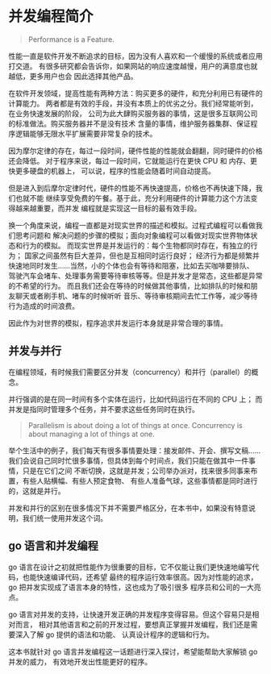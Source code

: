 # 并发编程简介

> Performance is a Feature.

性能一直是软件开发不断追求的目标，因为没有人喜欢和一个缓慢的系统或者应用打交道。
有很多研究都会告诉你，如果网站的响应速度越慢，用户的满意度也就越低，更多用户也会
因此选择其他产品。

在软件开发领域，提高性能有两种方法：购买更多的硬件，和充分利用已有硬件的计算能力。
两者都是有效的手段，并没有本质上的优劣之分。我们经常能听到，在业务快速发展的阶段，
公司为此大肆购买服务器的事情，这是很多互联网公司的标准做法。购买服务器并不是没有技术
含量的事情，维护服务器集群、保证程序逻辑能够无限水平扩展需要非常复杂的技术。

因为摩尔定律的存在，每过一段时间，硬件性能的性能就会翻翻，同时硬件的价格还会降低。
对于程序来说，每过一段时间，它就能运行在更快 CPU 和 内存、更快更多硬盘的机器上，
可以说，程序的性能会随着时间自动提高。

但是进入到后摩尔定律时代，硬件的性能不再快速提高，价格也不再快速下降，我们也就不能
继续享受免费的午餐。基于此，充分利用硬件的计算能力这个方法变得越来越重要，而并发
编程就是实现这一目标的最有效手段。

换一个角度来说，编程一直都是对现实世界的描述和模拟。过程式编程可以看做我们思考问题和
解决问题的步骤的模拟；面向对象编程可以看做对现实世界物体状态和行为的模拟。
而现实世界是并发运行的：每个生物都同时存在，有独立的行为；
国家之间虽然有巨大差异，但也是互相同时运行良好；
经济行为都是频繁并快速地同时发生……当然，小的个体也会有等待和阻塞，比如去买咖啡要排队、
驾驶汽车会堵车、处理事务需要等待审核等等。但是并发才是常态，这些都是异常的不希望的行为。
而且我们还会在等待的时候做其他事情，比如排队的时候和朋友聊天或者刷手机、堵车的时候听听
音乐、等待审核期间去忙工作等，减少等待行为造成的时间浪费。

因此作为对世界的模拟，程序追求并发运行本身就是非常合理的事情。

## 并发与并行

在编程领域，有时候我们需要区分并发（concurrency）和并行（parallel）的概念。

并行强调的是在同一时间有多个实体在运行，比如代码运行在不同的 CPU 上；
而并发是指同时管理多个任务，并不要求这些任务同时在执行。

> Parallelism is about doing a lot of things at once. 
> Concurrency is about managing a lot of things at one.

举个生活中的例子，我们每天有很多事情要处理：接发邮件、开会、撰写文稿……
我们会说自己同时忙很多事情，但具体到每个时间点，我们只能在做其中一件事情，只是在它们之间
不断切换，这就是并发；公司举办派对，找来很多同事来布置，有些人贴横幅、有些人预定食物、
有些人准备气球，这些事情都是同时进行的，这就是并行。

并发和并行的区别在很多情况下并不需要严格区分，在本书中，如果没有特意说明，我们统一使用并发这个词。

## go 语言和并发编程

go 语言在设计之初就把性能作为很重要的目标，它不仅能让我们更快速地编写代码，也能快速编译代码，还希望
最终的程序运行效率很高。因为对性能的追求，go 把并发实现成了语言本身的特性，这也成为了吸引很多
程序员和公司的一大亮点。

go 语言对并发的支持，让快速开发正确的并发程序变得容易。但这个容易只是相对而言，
相对其他语言和之前的开发过程，要想真正掌握并发编程，我们还是需要深入了解 go 提供的语法和功能、
认真设计程序的逻辑和行为。

这本书就针对 go 语言并发编程这一话题进行深入探讨，希望能帮助大家解锁 go 并发的威力，
有效地开发出性能更好的程序。
